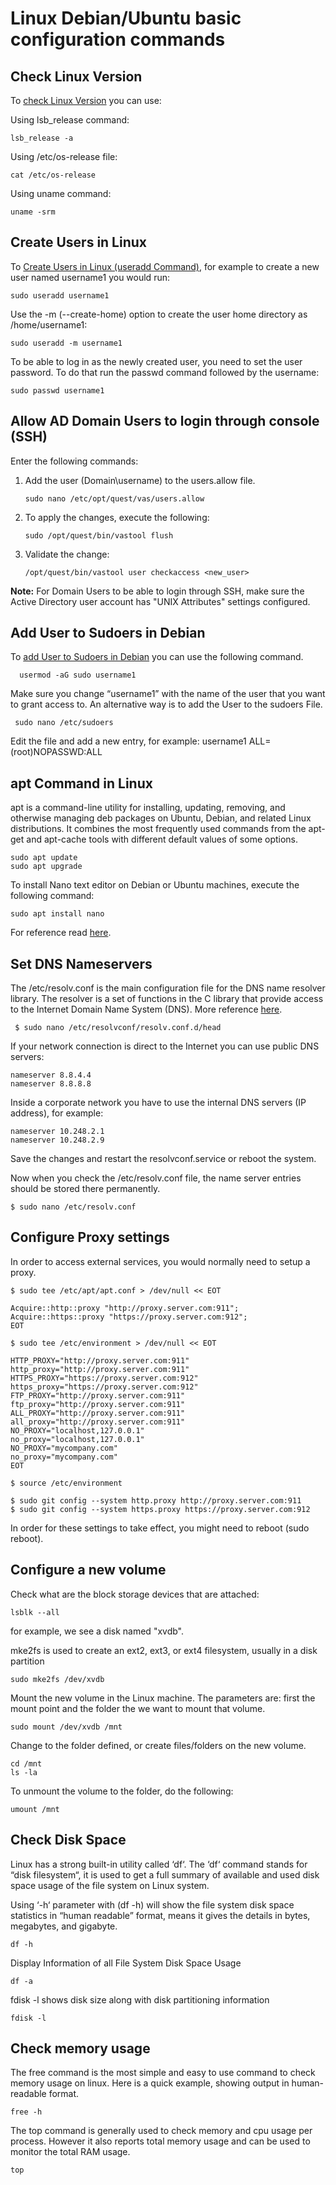 # Linux Debian/Ubuntu basic configuration commands

## Check Linux Version

To [check Linux Version](https://linuxize.com/post/how-to-check-linux-version/) you can use:

Using lsb_release command:

    lsb_release -a

Using /etc/os-release file:

    cat /etc/os-release

Using uname command:

    uname -srm

## Create Users in Linux

To [Create Users in Linux (useradd Command)](https://linuxize.com/post/how-to-create-users-in-linux-using-the-useradd-command/), for example to create a new user named username1 you would run:

    sudo useradd username1

Use the -m (--create-home) option to create the user home directory as /home/username1:

    sudo useradd -m username1

To be able to log in as the newly created user, you need to set the user password. To do that run the passwd command followed by the username:

    sudo passwd username1

## Allow AD Domain Users to login through console (SSH)

Enter the following commands:

1. Add the user (Domain\username) to the users.allow file.

    ```
    sudo nano /etc/opt/quest/vas/users.allow
    ```

2. To apply the changes, execute the following:

    ```
    sudo /opt/quest/bin/vastool flush
    ```

3. Validate the change:
    ```
    /opt/quest/bin/vastool user checkaccess <new_user>
    ```

**Note:** For Domain Users to be able to login through SSH, make sure the Active Directory user account has "UNIX Attributes" settings configured.

## Add User to Sudoers in Debian

To [add User to Sudoers in Debian](https://linuxize.com/post/how-to-add-user-to-sudoers-in-debian/) you can use the following command.

      usermod -aG sudo username1

Make sure you change “username1” with the name of the user that you want to grant access to.
An alternative way is to add the User to the sudoers File.

     sudo nano /etc/sudoers

Edit the file and add a new entry, for example: username1 ALL=(root)NOPASSWD:ALL

## apt Command in Linux

apt is a command-line utility for installing, updating, removing, and otherwise managing deb packages on Ubuntu, Debian, and related Linux distributions. It combines the most frequently used commands from the apt-get and apt-cache tools with different default values of some options.

    sudo apt update
    sudo apt upgrade

To install Nano text editor on Debian or Ubuntu machines, execute the following command:

    sudo apt install nano

For reference read [here](https://linuxize.com/post/how-to-use-apt-command/).

## Set DNS Nameservers

The /etc/resolv.conf is the main configuration file for the DNS name resolver library. The resolver is a set of functions in the C library that provide access to the Internet Domain Name System (DNS).  More reference [here](https://www.tecmint.com/set-permanent-dns-nameservers-in-ubuntu-debian/).

     $ sudo nano /etc/resolvconf/resolv.conf.d/head

If your network connection is direct to the Internet you can use public DNS servers:

    nameserver 8.8.4.4
    nameserver 8.8.8.8

Inside a corporate network you have to use the internal DNS servers (IP address), for example:

    nameserver 10.248.2.1
    nameserver 10.248.2.9

Save the changes and restart the resolvconf.service or reboot the system.

Now when you check the /etc/resolv.conf file, the name server entries should be stored there permanently. 

    $ sudo nano /etc/resolv.conf

## Configure Proxy settings

In order to access external services, you would normally need to setup a proxy.

    $ sudo tee /etc/apt/apt.conf > /dev/null << EOT

    Acquire::http::proxy "http://proxy.server.com:911";
    Acquire::https::proxy "https://proxy.server.com:912";
    EOT

    $ sudo tee /etc/environment > /dev/null << EOT

    HTTP_PROXY="http://proxy.server.com:911"
    http_proxy="http://proxy.server.com:911"
    HTTPS_PROXY="https://proxy.server.com:912"
    https_proxy="https://proxy.server.com:912"
    FTP_PROXY="http://proxy.server.com:911"
    ftp_proxy="http://proxy.server.com:911"
    ALL_PROXY="http://proxy.server.com:911"
    all_proxy="http://proxy.server.com:911"
    NO_PROXY="localhost,127.0.0.1"
    no_proxy="localhost,127.0.0.1"
    NO_PROXY="mycompany.com"
    no_proxy="mycompany.com"
    EOT

    $ source /etc/environment
    
    $ sudo git config --system http.proxy http://proxy.server.com:911
    $ sudo git config --system https.proxy https://proxy.server.com:912

In order for these settings to take effect, you might need to reboot (sudo reboot).

## Configure a new volume

Check what are the block storage devices that are attached:

    lsblk --all

for example, we see a disk named "xvdb".

mke2fs is used to create an ext2, ext3, or ext4 filesystem, usually in a disk partition

    sudo mke2fs /dev/xvdb

Mount the new volume in the Linux machine.  The parameters are: first the mount point and the folder the we want to mount that volume.

    sudo mount /dev/xvdb /mnt

Change to the folder defined, or create files/folders on the new volume.

    cd /mnt
    ls -la

To unmount the volume to the folder, do the following:

    umount /mnt

## Check Disk Space

Linux has a strong built-in utility called ‘df‘. The ‘df‘ command stands for “disk filesystem“, it is used to get a full summary of available and used disk space usage of the file system on Linux system.

Using ‘-h‘ parameter with (df -h) will show the file system disk space statistics in “human readable” format, means it gives the details in bytes, megabytes, and gigabyte.

    df -h

Display Information of all File System Disk Space Usage

    df -a

fdisk -l shows disk size along with disk partitioning information

    fdisk -l

## Check memory usage

The free command is the most simple and easy to use command to check memory usage on linux. 
Here is a quick example, showing output in human-readable format.

    free -h

The top command is generally used to check memory and cpu usage per process. However it also reports total memory usage and can be used to monitor the total RAM usage.

    top



